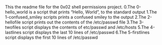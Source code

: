 This the readme file for the 0x02 shell permissions project.
0.The 0-hello_world is a script that prints “Hello, World”, to the standard output
1.The 1-confused_smiley scripts prints a confused smiley to the output
2.The 2-hellofile script prints out the contents of the /etc/passwd file
3.The 3-twofiles script displays the contents of etc/passwd and /etc/hosts
5.The 4-lastlines script displays the last 10 lines of /etc/passwd
6.The 5-firstlines script displays the first 10 lines of /etc/passwd